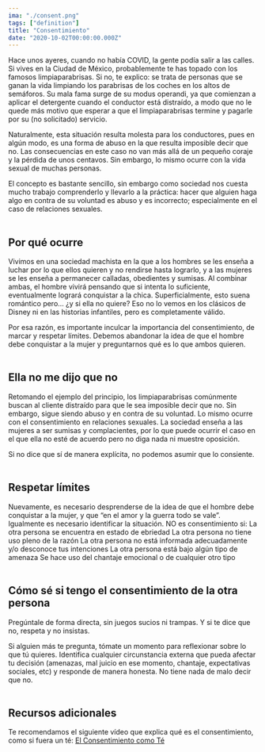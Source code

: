 ```yaml
---
ima: "./consent.png"
tags: ["definition"]
title: "Consentimiento"
date: "2020-10-02T00:00:00.000Z"
---
```


Hace unos ayeres, cuando no había COVID, la gente podía salir a las calles. Si vives en la Ciudad de México, probablemente te has topado con los famosos limpiaparabrisas. Si no, te explico: se trata de personas que se ganan la vida limpiando los parabrisas de los coches en los altos de semáforos. Su mala fama surge de su modus operandi, ya que comienzan a aplicar el detergente cuando el conductor está distraído, a modo que no le quede más motivo que esperar a que el limpiaparabrisas termine y pagarle por su (no solicitado) servicio.

Naturalmente, esta situación resulta molesta para los conductores, pues en algún modo, es una forma de abuso en la que resulta imposible decir que no. Las consecuencias en este caso no van más allá de un pequeño coraje y la pérdida de unos centavos. Sin embargo, lo mismo ocurre con la vida sexual de muchas personas. 

El concepto es bastante sencillo, sin embargo como sociedad nos cuesta mucho trabajo comprenderlo y llevarlo a la práctica: hacer que alguien haga algo en contra de su voluntad es abuso y es incorrecto; especialmente en el caso de relaciones sexuales. 
<br><br>

## Por qué ocurre

Vivimos en una sociedad machista en la que a los hombres se les enseña a luchar por lo que ellos quieren y no rendirse hasta lograrlo, y a las mujeres se les enseña a permanecer calladas, obedientes y sumisas. Al combinar ambas, el hombre vivirá pensando que si intenta lo suficiente, eventualmente logrará conquistar a la chica. Superficialmente, esto suena romántico pero… ¿y si ella no quiere? Eso no lo vemos en los clásicos de Disney ni en las historias infantiles, pero es completamente válido. 

Por esa razón, es importante inculcar la importancia del consentimiento, de marcar y respetar límites. Debemos abandonar la idea de que el hombre debe conquistar a la mujer y preguntarnos qué es lo que ambos quieren.
<br><br>
## Ella no me dijo que no

Retomando el ejemplo del principio, los limpiaparabrisas comúnmente buscan al cliente distraído para que le sea imposible decir que no. Sin embargo, sigue siendo abuso y en contra de su voluntad. Lo mismo ocurre con el consentimiento en relaciones sexuales. La sociedad enseña a las mujeres a ser sumisas y complacientes, por lo que puede ocurrir el caso en el que ella no esté de acuerdo pero no diga nada ni muestre oposición. 

Si no dice que sí de manera explícita, no podemos asumir que lo consiente. 
<br><br>
## Respetar límites

Nuevamente, es necesario desprenderse de la idea de que el hombre debe conquistar a la mujer, y que “en el amor y la guerra todo se vale”. Igualmente es necesario identificar la situación. NO es consentimiento si:
La otra persona se encuentra en estado de ebriedad
La otra persona no tiene uso pleno de la razón
La otra persona no está informada adecuadamente y/o desconoce tus intenciones
La otra persona está bajo algún tipo de amenaza
Se hace uso del chantaje emocional o de cualquier otro tipo
<br><br>
## Cómo sé si tengo el consentimiento de la otra persona

Pregúntale de forma directa, sin juegos sucios ni trampas. Y si te dice que no, respeta y no insistas. 

Si alguien más te pregunta, tómate un momento para reflexionar sobre lo que tú quieres. Identifica cualquier circunstancia externa que pueda afectar tu decisión (amenazas, mal juicio en ese momento, chantaje, expectativas sociales, etc) y responde de manera honesta. No tiene nada de malo decir que no. 
<br><br>
## Recursos adicionales
Te recomendamos el siguiente vídeo que explica qué es el consentimiento, como si fuera un té: 
<a href="https://www.youtube.com/watch?v=nCJcX_ZDdbo&ab_channel=CaballoM" target="_blank">El Consentimiento como Té</a>

